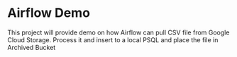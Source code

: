 # Airflow Demo
 This project will provide demo on how Airflow can pull CSV file from Google Cloud Storage. 
 Process it and insert to a local PSQL and place the file in Archived Bucket
